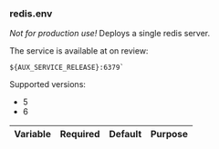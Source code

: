 
### redis.env

*Not for production use!* Deploys a single redis server.

The service is available at on review: 

```
${AUX_SERVICE_RELEASE}:6379`
```

Supported versions:
- 5
- 6

| Variable     | Required | Default  | Purpose  |
| ------------ | -------- | -------- | -------- |
